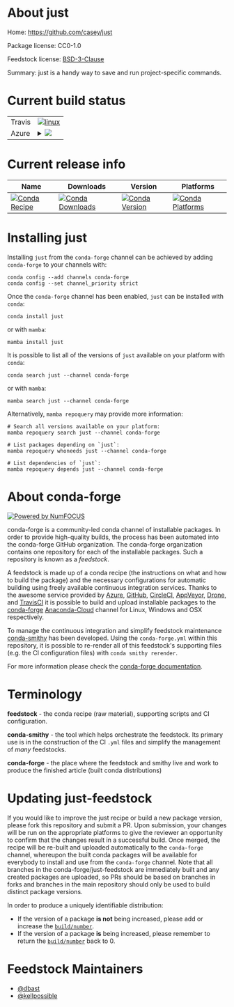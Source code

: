 About just
==========

Home: https://github.com/casey/just

Package license: CC0-1.0

Feedstock license: [BSD-3-Clause](https://github.com/conda-forge/just-feedstock/blob/main/LICENSE.txt)

Summary: just is a handy way to save and run project-specific commands.

Current build status
====================


<table><tr>
    <td>Travis</td>
    <td>
      <a href="https://app.travis-ci.com/conda-forge/just-feedstock">
        <img alt="linux" src="https://img.shields.io/travis/com/conda-forge/just-feedstock/main.svg?label=Linux">
      </a>
    </td>
  </tr>
    
  <tr>
    <td>Azure</td>
    <td>
      <details>
        <summary>
          <a href="https://dev.azure.com/conda-forge/feedstock-builds/_build/latest?definitionId=13956&branchName=main">
            <img src="https://dev.azure.com/conda-forge/feedstock-builds/_apis/build/status/just-feedstock?branchName=main">
          </a>
        </summary>
        <table>
          <thead><tr><th>Variant</th><th>Status</th></tr></thead>
          <tbody><tr>
              <td>linux_64</td>
              <td>
                <a href="https://dev.azure.com/conda-forge/feedstock-builds/_build/latest?definitionId=13956&branchName=main">
                  <img src="https://dev.azure.com/conda-forge/feedstock-builds/_apis/build/status/just-feedstock?branchName=main&jobName=linux&configuration=linux_64_" alt="variant">
                </a>
              </td>
            </tr><tr>
              <td>linux_aarch64</td>
              <td>
                <a href="https://dev.azure.com/conda-forge/feedstock-builds/_build/latest?definitionId=13956&branchName=main">
                  <img src="https://dev.azure.com/conda-forge/feedstock-builds/_apis/build/status/just-feedstock?branchName=main&jobName=linux&configuration=linux_aarch64_" alt="variant">
                </a>
              </td>
            </tr><tr>
              <td>linux_ppc64le</td>
              <td>
                <a href="https://dev.azure.com/conda-forge/feedstock-builds/_build/latest?definitionId=13956&branchName=main">
                  <img src="https://dev.azure.com/conda-forge/feedstock-builds/_apis/build/status/just-feedstock?branchName=main&jobName=linux&configuration=linux_ppc64le_" alt="variant">
                </a>
              </td>
            </tr><tr>
              <td>osx_64</td>
              <td>
                <a href="https://dev.azure.com/conda-forge/feedstock-builds/_build/latest?definitionId=13956&branchName=main">
                  <img src="https://dev.azure.com/conda-forge/feedstock-builds/_apis/build/status/just-feedstock?branchName=main&jobName=osx&configuration=osx_64_" alt="variant">
                </a>
              </td>
            </tr><tr>
              <td>osx_arm64</td>
              <td>
                <a href="https://dev.azure.com/conda-forge/feedstock-builds/_build/latest?definitionId=13956&branchName=main">
                  <img src="https://dev.azure.com/conda-forge/feedstock-builds/_apis/build/status/just-feedstock?branchName=main&jobName=osx&configuration=osx_arm64_" alt="variant">
                </a>
              </td>
            </tr><tr>
              <td>win_64</td>
              <td>
                <a href="https://dev.azure.com/conda-forge/feedstock-builds/_build/latest?definitionId=13956&branchName=main">
                  <img src="https://dev.azure.com/conda-forge/feedstock-builds/_apis/build/status/just-feedstock?branchName=main&jobName=win&configuration=win_64_" alt="variant">
                </a>
              </td>
            </tr>
          </tbody>
        </table>
      </details>
    </td>
  </tr>
</table>

Current release info
====================

| Name | Downloads | Version | Platforms |
| --- | --- | --- | --- |
| [![Conda Recipe](https://img.shields.io/badge/recipe-just-green.svg)](https://anaconda.org/conda-forge/just) | [![Conda Downloads](https://img.shields.io/conda/dn/conda-forge/just.svg)](https://anaconda.org/conda-forge/just) | [![Conda Version](https://img.shields.io/conda/vn/conda-forge/just.svg)](https://anaconda.org/conda-forge/just) | [![Conda Platforms](https://img.shields.io/conda/pn/conda-forge/just.svg)](https://anaconda.org/conda-forge/just) |

Installing just
===============

Installing `just` from the `conda-forge` channel can be achieved by adding `conda-forge` to your channels with:

```
conda config --add channels conda-forge
conda config --set channel_priority strict
```

Once the `conda-forge` channel has been enabled, `just` can be installed with `conda`:

```
conda install just
```

or with `mamba`:

```
mamba install just
```

It is possible to list all of the versions of `just` available on your platform with `conda`:

```
conda search just --channel conda-forge
```

or with `mamba`:

```
mamba search just --channel conda-forge
```

Alternatively, `mamba repoquery` may provide more information:

```
# Search all versions available on your platform:
mamba repoquery search just --channel conda-forge

# List packages depending on `just`:
mamba repoquery whoneeds just --channel conda-forge

# List dependencies of `just`:
mamba repoquery depends just --channel conda-forge
```


About conda-forge
=================

[![Powered by
NumFOCUS](https://img.shields.io/badge/powered%20by-NumFOCUS-orange.svg?style=flat&colorA=E1523D&colorB=007D8A)](https://numfocus.org)

conda-forge is a community-led conda channel of installable packages.
In order to provide high-quality builds, the process has been automated into the
conda-forge GitHub organization. The conda-forge organization contains one repository
for each of the installable packages. Such a repository is known as a *feedstock*.

A feedstock is made up of a conda recipe (the instructions on what and how to build
the package) and the necessary configurations for automatic building using freely
available continuous integration services. Thanks to the awesome service provided by
[Azure](https://azure.microsoft.com/en-us/services/devops/), [GitHub](https://github.com/),
[CircleCI](https://circleci.com/), [AppVeyor](https://www.appveyor.com/),
[Drone](https://cloud.drone.io/welcome), and [TravisCI](https://travis-ci.com/)
it is possible to build and upload installable packages to the
[conda-forge](https://anaconda.org/conda-forge) [Anaconda-Cloud](https://anaconda.org/)
channel for Linux, Windows and OSX respectively.

To manage the continuous integration and simplify feedstock maintenance
[conda-smithy](https://github.com/conda-forge/conda-smithy) has been developed.
Using the ``conda-forge.yml`` within this repository, it is possible to re-render all of
this feedstock's supporting files (e.g. the CI configuration files) with ``conda smithy rerender``.

For more information please check the [conda-forge documentation](https://conda-forge.org/docs/).

Terminology
===========

**feedstock** - the conda recipe (raw material), supporting scripts and CI configuration.

**conda-smithy** - the tool which helps orchestrate the feedstock.
                   Its primary use is in the construction of the CI ``.yml`` files
                   and simplify the management of *many* feedstocks.

**conda-forge** - the place where the feedstock and smithy live and work to
                  produce the finished article (built conda distributions)


Updating just-feedstock
=======================

If you would like to improve the just recipe or build a new
package version, please fork this repository and submit a PR. Upon submission,
your changes will be run on the appropriate platforms to give the reviewer an
opportunity to confirm that the changes result in a successful build. Once
merged, the recipe will be re-built and uploaded automatically to the
`conda-forge` channel, whereupon the built conda packages will be available for
everybody to install and use from the `conda-forge` channel.
Note that all branches in the conda-forge/just-feedstock are
immediately built and any created packages are uploaded, so PRs should be based
on branches in forks and branches in the main repository should only be used to
build distinct package versions.

In order to produce a uniquely identifiable distribution:
 * If the version of a package **is not** being increased, please add or increase
   the [``build/number``](https://docs.conda.io/projects/conda-build/en/latest/resources/define-metadata.html#build-number-and-string).
 * If the version of a package **is** being increased, please remember to return
   the [``build/number``](https://docs.conda.io/projects/conda-build/en/latest/resources/define-metadata.html#build-number-and-string)
   back to 0.

Feedstock Maintainers
=====================

* [@dbast](https://github.com/dbast/)
* [@kellpossible](https://github.com/kellpossible/)

